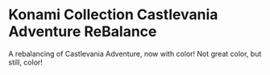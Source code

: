 # Konami Collection Castlevania Adventure ReBalance
 A rebalancing of Castlevania Adventure, now with color! Not great color, but still, color!
